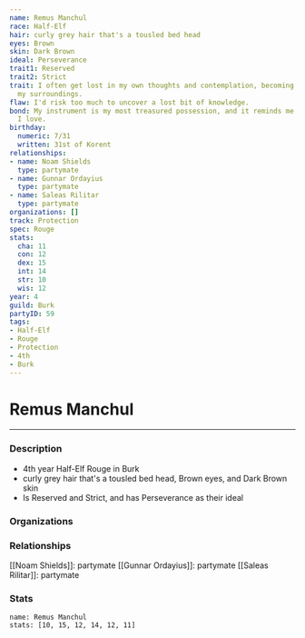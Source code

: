 ```yaml
---
name: Remus Manchul
race: Half-Elf
hair: curly grey hair that's a tousled bed head
eyes: Brown
skin: Dark Brown
ideal: Perseverance
trait1: Reserved
trait2: Strict
trait: I often get lost in my own thoughts and contemplation, becoming oblivious to
  my surroundings.
flaw: I'd risk too much to uncover a lost bit of knowledge.
bond: My instrument is my most treasured possession, and it reminds me of someone
  I love.
birthday:
  numeric: 7/31
  written: 31st of Korent
relationships:
- name: Noam Shields
  type: partymate
- name: Gunnar Ordayius
  type: partymate
- name: Saleas Rilitar
  type: partymate
organizations: []
track: Protection
spec: Rouge
stats:
  cha: 11
  con: 12
  dex: 15
  int: 14
  str: 10
  wis: 12
year: 4
guild: Burk
partyID: 59
tags:
- Half-Elf
- Rouge
- Protection
- 4th
- Burk
---
```

# Remus Manchul
---
### Description
- 4th year Half-Elf Rouge in Burk
- curly grey hair that's a tousled bed head, Brown eyes, and Dark Brown skin
- Is Reserved and Strict, and has Perseverance as their ideal

### Organizations
### Relationships
[[Noam Shields]]: partymate
[[Gunnar Ordayius]]: partymate
[[Saleas Rilitar]]: partymate
### Stats
```statblock
name: Remus Manchul
stats: [10, 15, 12, 14, 12, 11]
```
